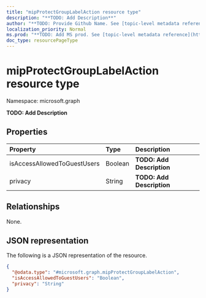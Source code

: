 ```yaml
---
title: "mipProtectGroupLabelAction resource type"
description: "**TODO: Add Description**"
author: "**TODO: Provide Github Name. See [topic-level metadata reference](https://msgo.azurewebsites.net/add/document/guidelines/metadata.html#topic-level-metadata)**"
localization_priority: Normal
ms.prod: "**TODO: Add MS prod. See [topic-level metadata reference](https://msgo.azurewebsites.net/add/document/guidelines/metadata.html#topic-level-metadata)**"
doc_type: resourcePageType
---
```


# mipProtectGroupLabelAction resource type

Namespace: microsoft.graph

**TODO: Add Description**

## Properties
|Property|Type|Description|
|:---|:---|:---|
|isAccessAllowedToGuestUsers|Boolean|**TODO: Add Description**|
|privacy|String|**TODO: Add Description**|

## Relationships
None.

## JSON representation
The following is a JSON representation of the resource.
<!-- {
  "blockType": "resource",
  "@odata.type": "microsoft.graph.mipProtectGroupLabelAction"
}
-->
``` json
{
  "@odata.type": "#microsoft.graph.mipProtectGroupLabelAction",
  "isAccessAllowedToGuestUsers": "Boolean",
  "privacy": "String"
}
```

